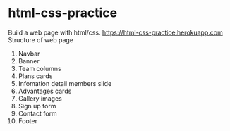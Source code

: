 # html-css-practice

Build a web page with html/css.
https://html-css-practice.herokuapp.com
Structure of web page

1.  Navbar
2.  Banner
3.  Team columns
4.  Plans cards
5.  Infomation detail members slide
6.  Advantages cards
7.  Gallery images
8.  Sign up form
9.  Contact form
10. Footer
